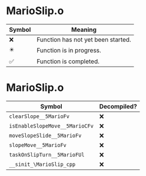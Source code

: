 # MarioSlip.o
| Symbol | Meaning 
| ------------- | ------------- 
| :x: | Function has not yet been started. 
| :eight_pointed_black_star: | Function is in progress. 
| :white_check_mark: | Function is completed. 


# MarioSlip.o
| Symbol | Decompiled? |
| ------------- | ------------- |
| `clearSlope__5MarioFv` | :x: |
| `isEnableSlopeMove__5MarioCFv` | :x: |
| `moveSlopeSlide__5MarioFv` | :x: |
| `slopeMove__5MarioFv` | :x: |
| `taskOnSlipTurn__5MarioFUl` | :x: |
| `__sinit_\MarioSlip_cpp` | :x: |
